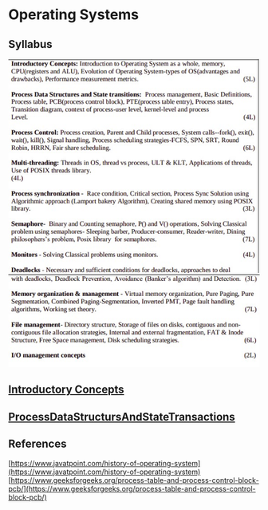 # Operating Systems

## Syllabus

![syllabus](images/syllabus1.jpeg)
![syllabus](images/syllabus2.jpeg)

## [Introductory Concepts](introduction)

## [ProcessDataStructursAndStateTransactions](ProcessDataStructursAndStateTransactions)

## References
[https://www.javatpoint.com/history-of-operating-system](https://www.javatpoint.com/history-of-operating-system)
[https://www.geeksforgeeks.org/process-table-and-process-control-block-pcb/](https://www.geeksforgeeks.org/process-table-and-process-control-block-pcb/)